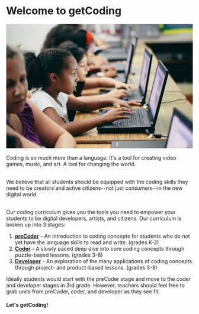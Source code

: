 # Welcome to getCoding

![coding image](images/getcoding_2.jpg)

Coding is so much more than a language. It's a tool for creating video games, music, and art. A tool for changing the world.
<br spacing="1"></br>

We believe that all students should be equipped with the coding skills they need to be creators and active citizens--not just consumers--in the new digital world.
<br spacing="1"></br>

Our coding curriculum gives you the tools you need to empower your students to be digital developers, artists, and citizens. Our curriculum is broken up into 3 stages:

1. **[preCoder](../precoder/index.html)** - An introduction to coding concepts for students who do not yet have the language skills to read and write. (grades K-2)
2. **[Coder](../coder/index.html)** - A slowly paced deep dive into core coding concepts through puzzle-based lessons. (grades 3-8)
3. **[Developer](../developer/index.html)** - An exploration of the many applications of coding concepts through project- and product-based lessons. (grades 3-8)

Ideally students would start with the preCoder stage and move to the coder and developer stages in 3rd grade. However, teachers should feel free to grab units from preCoder, coder, and developer as they see fit.

#### Let's getCoding!
